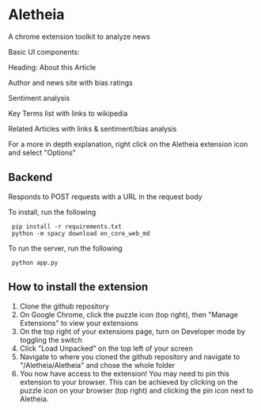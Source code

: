 # Aletheia
A chrome extension toolkit to analyze news

Basic UI components:

  Heading: About this Article
  
  Author and news site with bias ratings
  
  Sentiment analysis
  
  Key Terms list with links to wikipedia
  
  Related Articles with links & sentiment/bias analysis
  
  For a more in depth explanation, right click on the Aletheia extension icon and select "Options"
  
## Backend
Responds to POST requests with a URL in the request body

To install, run the following
```
 pip install -r requirements.txt
 python -m spacy download en_core_web_md
```
To run the server, run the following
```
 python app.py
```

## How to install the extension
1. Clone the github repository
2. On Google Chrome, click the puzzle icon (top right), then "Manage Extensions" to view your extensions
3. On the top right of your extensions page, turn on Developer mode by toggling the switch
4. Click "Load Unpacked" on the top left of your screen
5. Navigate to where you cloned the github repository and navigate to "/Aletheia/Aletheia" and chose the whole folder
6. You now have access to the extension! You may need to pin this extension to your browser. This can be achieved by clicking on the puzzle icon on your browser (top right) and clicking the pin icon next to Aletheia.
